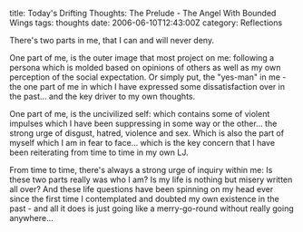title: Today's Drifting Thoughts: The Prelude - The Angel With Bounded Wings
tags: thoughts
date: 2006-06-10T12:43:00Z
category: Reflections

There's two parts in me, that I can and will never deny.

One part of me, is the outer image that most project on me: following a persona which is molded based on opinions of others as well as my own perception of the social expectation. Or simply put, the "yes-man" in me - the one part of me in which I have expressed some dissatisfaction over in the past… and the key driver to my own thoughts.

One part of me, is the uncivilized self: which contains some of violent impulses which I have been suppressing in some way or the other… the strong urge of disgust, hatred, violence and sex. Which is also the part of myself which I am in fear to face… which is the key concern that I have been reiterating from time to time in my own LJ.

From time to time, there's always a strong urge of inquiry within me: Is these two parts really was who I am? Is my life is nothing but misery written all over? And these life questions have been spinning on my head ever since the first time I contemplated and doubted my own existence in the past - and all it does is just going like a merry-go-round without really going anywhere…
